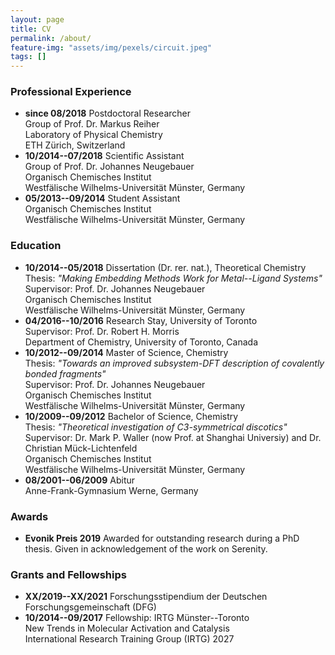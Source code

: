 ```yaml
---
layout: page
title: CV
permalink: /about/
feature-img: "assets/img/pexels/circuit.jpeg"
tags: []
---
```


### Professional Experience
- **since 08/2018** Postdoctoral Researcher  
Group of Prof. Dr. Markus Reiher  
Laboratory of Physical Chemistry  
ETH Zürich, Switzerland  
- **10/2014--07/2018** Scientific Assistant   
Group of Prof. Dr. Johannes Neugebauer    
Organisch Chemisches Institut  
Westfälische Wilhelms-Universität Münster, Germany  
- **05/2013--09/2014** Student Assistant  
Organisch Chemisches Institut  
Westfälische Wilhelms-Universität Münster, Germany  
### Education
- **10/2014--05/2018** Dissertation (Dr. rer. nat.), Theoretical Chemistry  
Thesis: *"Making Embedding Methods Work for Metal--Ligand Systems"*  
Supervisor: Prof. Dr. Johannes Neugebauer  
Organisch Chemisches Institut  
Westfälische Wilhelms-Universität Münster, Germany  
- **04/2016--10/2016** Research Stay, University of Toronto  
Supervisor: Prof. Dr. Robert H. Morris  
Department of Chemistry, University of Toronto, Canada  
- **10/2012--09/2014** Master of Science, Chemistry  
Thesis: *"Towards an improved subsystem-DFT description of covalently bonded fragments"*  
Supervisor: Prof. Dr. Johannes Neugebauer  
Organisch Chemisches Institut  
Westfälische Wilhelms-Universität Münster, Germany  
- **10/2009--09/2012** Bachelor of Science, Chemistry  
Thesis: *"Theoretical investigation of C3-symmetrical discotics"*  
Supervisor: Dr. Mark P. Waller (now Prof. at Shanghai Universiy) and Dr. Christian Mück-Lichtenfeld  
Organisch Chemisches Institut  
Westfälische Wilhelms-Universität Münster, Germany  
- **08/2001--06/2009** Abitur  
Anne-Frank-Gymnasium Werne, Germany
### Awards
- **Evonik Preis 2019** Awarded for outstanding research during a PhD thesis. 
Given in acknowledgement of the work on Serenity.
### Grants and Fellowships
- **XX/2019--XX/2021** Forschungsstipendium der 
Deutschen Forschungsgemeinschaft (DFG)
- **10/2014--09/2017** Fellowship: IRTG Münster--Toronto  
New Trends in Molecular Activation and Catalysis  
International Research Training Group (IRTG) 2027
